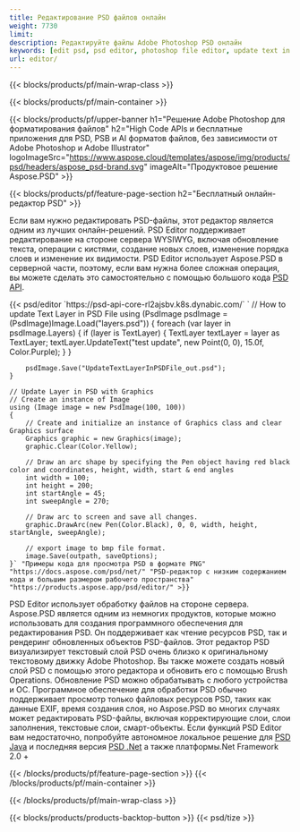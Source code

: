 ```yaml
---
title: Редактирование PSD файлов онлайн
weight: 7730
limit: 
description: Редактируйте файлы Adobe Photoshop PSD онлайн
keywords: [edit psd, psd editor, photoshop file editor, update text in psd, update psd]
url: editor/
---
```


{{< blocks/products/pf/main-wrap-class >}}


{{< blocks/products/pf/main-container >}}

{{< blocks/products/pf/upper-banner h1="Решение Adobe Photoshop для форматирования файлов" h2="High Code APIs и бесплатные приложения для PSD, PSB и AI форматов файлов, без зависимости от Adobe Photoshop и Adobe Illustrator" logoImageSrc="https://www.aspose.cloud/templates/aspose/img/products/psd/headers/aspose_psd-brand.svg" imageAlt="Продуктовое решение Aspose.PSD" >}}

{{< blocks/products/pf/feature-page-section h2="Бесплатный онлайн-редактор PSD" >}}
<p>Если вам нужно редактировать PSD-файлы, этот редактор является одним из лучших онлайн-решений. PSD Editor поддерживает редактирование на стороне сервера WYSIWYG, включая обновление текста, операции с кистями, создание новых слоев, изменение порядка слоев и изменение их видимости. PSD Editor использует Aspose.PSD в серверной части, поэтому, если вам нужна более сложная операция, вы можете сделать это самостоятельно с помощью большого кода <a href="/psd/{{< lang-code >}}">PSD API</a>.</p>
{{< psd/editor `https://psd-api-core-rl2ajsbv.k8s.dynabic.com/` 
`	// How to update Text Layer in PSD File
	using (PsdImage psdImage = (PsdImage)Image.Load("layers.psd"))
  	{
		foreach (var layer in psdImage.Layers)
		{
			if (layer is TextLayer)
			{
				TextLayer textLayer = layer as TextLayer;
				textLayer.UpdateText("test update", new Point(0, 0), 15.0f, Color.Purple);
			}
		}

		psdImage.Save("UpdateTextLayerInPSDFile_out.psd");
	}
	
	// Update Layer in PSD with Graphics
	// Create an instance of Image
	using (Image image = new PsdImage(100, 100))
	{
		// Create and initialize an instance of Graphics class and clear Graphics surface
		Graphics graphic = new Graphics(image);
		graphic.Clear(Color.Yellow);

		// Draw an arc shape by specifying the Pen object having red black color and coordinates, height, width, start & end angles                 
		int width = 100;
		int height = 200;
		int startAngle = 45;
		int sweepAngle = 270;

		// Draw arc to screen and save all changes.
		graphic.DrawArc(new Pen(Color.Black), 0, 0, width, height, startAngle, sweepAngle);

		// export image to bmp file format.
		image.Save(outpath, saveOptions);
	}` "Примеры кода для просмотра PSD в формате PNG"  "https://docs.aspose.com/psd/net/" "PSD-редактор с низким содержанием кода и большим размером рабочего пространства" "https://products.aspose.app/psd/editor/" >}}
<p>PSD Editor использует обработку файлов на стороне сервера. Aspose.PSD является одним из немногих продуктов, которые можно использовать для создания программного обеспечения для редактирования PSD. Он поддерживает как чтение ресурсов PSD, так и рендеринг обновленных объектов PSD-файлов. Этот редактор PSD визуализирует текстовый слой PSD очень близко к оригинальному текстовому движку Adobe Photoshop. Вы также можете создать новый слой PSD с помощью этого редактора и обновить его с помощью Brush Operations. Обновление PSD можно обрабатывать с любого устройства и ОС. Программное обеспечение для обработки PSD обычно поддерживает просмотр только файловых ресурсов PSD, таких как данные EXIF, время создания слоя, но Aspose.PSD во многих случаях может редактировать PSD-файлы, включая корректирующие слои, слои заполнения, текстовые слои, смарт-объекты. Если функций PSD Editor вам недостаточно, попробуйте автономное локальное решение для <a href="/psd/{{< lang-code >}}java">PSD Java</a> и последняя версия <a href="/psd/{{< lang-code >}}net">PSD .Net</a> а также платформы.Net Framework 2.0 +</p>

{{< /blocks/products/pf/feature-page-section >}}
{{< /blocks/products/pf/main-container >}}


{{< /blocks/products/pf/main-wrap-class >}}

{{< blocks/products/products-backtop-button >}}
{{< psd/tize >}}
